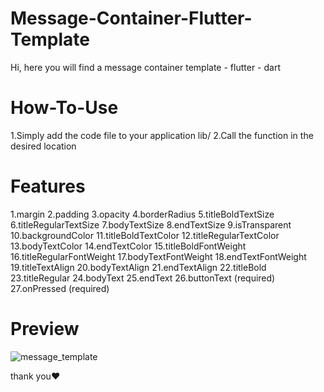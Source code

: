 # Message-Container-Flutter-Template
Hi, here you will find a message container template - flutter - dart

# How-To-Use
  1.Simply add the code file to your application lib/
  2.Call the function in the desired location
  
# Features
  1.margin
  2.padding
  3.opacity
  4.borderRadius
  5.titleBoldTextSize
  6.titleRegularTextSize
  7.bodyTextSize
  8.endTextSize
  9.isTransparent
  10.backgroundColor
  11.titleBoldTextColor
  12.titleRegularTextColor
  13.bodyTextColor
  14.endTextColor
  15.titleBoldFontWeight
  16.titleRegularFontWeight
  17.bodyTextFontWeight
  18.endTextFontWeight
  19.titleTextAlign
  20.bodyTextAlign
  21.endTextAlign
  22.titleBold
  23.titleRegular
  24.bodyText
  25.endText
  26.buttonText  (required)
  27.onPressed   (required)
  
# Preview
![message_template](https://user-images.githubusercontent.com/125300187/219960395-6e70f46a-12da-4e8e-8403-c6a47b5dcc02.png)

thank you♥

